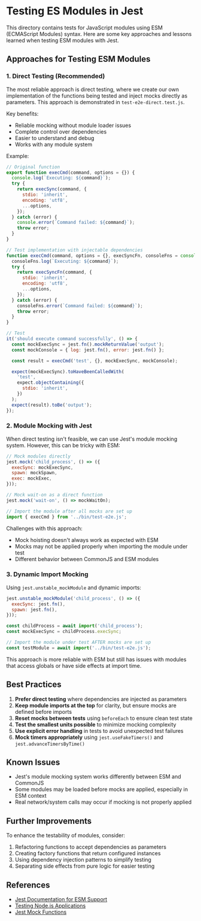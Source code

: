 # Testing ES Modules in Jest

This directory contains tests for JavaScript modules using ESM (ECMAScript Modules) syntax. Here are some key approaches and lessons learned when testing ESM modules with Jest.

## Approaches for Testing ESM Modules

### 1. Direct Testing (Recommended)

The most reliable approach is direct testing, where we create our own implementation of the functions being tested and inject mocks directly as parameters. This approach is demonstrated in `test-e2e-direct.test.js`.

Key benefits:

- Reliable mocking without module loader issues
- Complete control over dependencies
- Easier to understand and debug
- Works with any module system

Example:

```javascript
// Original function
export function execCmd(command, options = {}) {
  console.log(`Executing: ${command}`);
  try {
    return execSync(command, {
      stdio: 'inherit',
      encoding: 'utf8',
      ...options,
    });
  } catch (error) {
    console.error(`Command failed: ${command}`);
    throw error;
  }
}

// Test implementation with injectable dependencies
function execCmd(command, options = {}, execSyncFn, consoleFns = console) {
  consoleFns.log(`Executing: ${command}`);
  try {
    return execSyncFn(command, {
      stdio: 'inherit',
      encoding: 'utf8',
      ...options,
    });
  } catch (error) {
    consoleFns.error(`Command failed: ${command}`);
    throw error;
  }
}

// Test
it('should execute command successfully', () => {
  const mockExecSync = jest.fn().mockReturnValue('output');
  const mockConsole = { log: jest.fn(), error: jest.fn() };

  const result = execCmd('test', {}, mockExecSync, mockConsole);

  expect(mockExecSync).toHaveBeenCalledWith(
    'test',
    expect.objectContaining({
      stdio: 'inherit',
    })
  );
  expect(result).toBe('output');
});
```

### 2. Module Mocking with Jest

When direct testing isn't feasible, we can use Jest's module mocking system. However, this can be tricky with ESM:

```javascript
// Mock modules directly
jest.mock('child_process', () => ({
  execSync: mockExecSync,
  spawn: mockSpawn,
  exec: mockExec,
}));

// Mock wait-on as a direct function
jest.mock('wait-on', () => mockWaitOn);

// Import the module after all mocks are set up
import { execCmd } from '../bin/test-e2e.js';
```

Challenges with this approach:

- Mock hoisting doesn't always work as expected with ESM
- Mocks may not be applied properly when importing the module under test
- Different behavior between CommonJS and ESM modules

### 3. Dynamic Import Mocking

Using `jest.unstable_mockModule` and dynamic imports:

```javascript
jest.unstable_mockModule('child_process', () => ({
  execSync: jest.fn(),
  spawn: jest.fn(),
}));

const childProcess = await import('child_process');
const mockExecSync = childProcess.execSync;

// Import the module under test AFTER mocks are set up
const testModule = await import('../bin/test-e2e.js');
```

This approach is more reliable with ESM but still has issues with modules that access globals or have side effects at import time.

## Best Practices

1. **Prefer direct testing** where dependencies are injected as parameters
2. **Keep module imports at the top** for clarity, but ensure mocks are defined before imports
3. **Reset mocks between tests** using `beforeEach` to ensure clean test state
4. **Test the smallest units possible** to minimize mocking complexity
5. **Use explicit error handling** in tests to avoid unexpected test failures
6. **Mock timers appropriately** using `jest.useFakeTimers()` and `jest.advanceTimersByTime()`

## Known Issues

- Jest's module mocking system works differently between ESM and CommonJS
- Some modules may be loaded before mocks are applied, especially in ESM context
- Real network/system calls may occur if mocking is not properly applied

## Further Improvements

To enhance the testability of modules, consider:

1. Refactoring functions to accept dependencies as parameters
2. Creating factory functions that return configured instances
3. Using dependency injection patterns to simplify testing
4. Separating side effects from pure logic for easier testing

## References

- [Jest Documentation for ESM Support](https://jestjs.io/docs/ecmascript-modules)
- [Testing Node.js Applications](https://nodejs.org/en/docs/guides/testing-node-js-applications/)
- [Jest Mock Functions](https://jestjs.io/docs/mock-functions)
